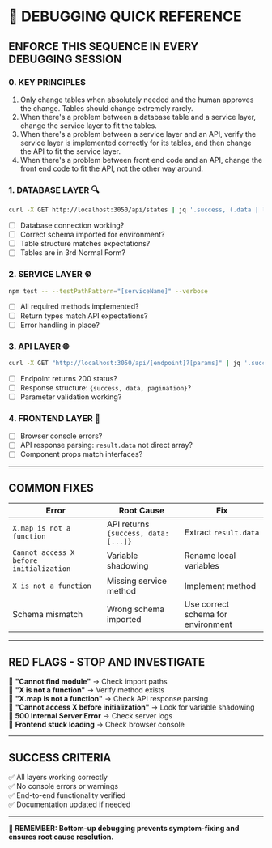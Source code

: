 # 🚨 DEBUGGING QUICK REFERENCE

## **ENFORCE THIS SEQUENCE IN EVERY DEBUGGING SESSION**

### **0. KEY PRINCIPLES**
1. Only change tables when absolutely needed and the human approves the change. Tables should change extremely rarely.
1. When there's a problem between a database table and a service layer, change the service layer to fit the tables.
1. When there's a problem between a service layer and an API, verify the service layer is implemented correctly for its tables, and then change the API to fit the service layer.
1. When there's a problem between front end code and an API, change the front end code to fit the API, not the other way around. 

### **1. DATABASE LAYER** 🔍
```bash
curl -X GET http://localhost:3050/api/states | jq '.success, (.data | length)'
```
- [ ] Database connection working?
- [ ] Correct schema imported for environment?
- [ ] Table structure matches expectations?
- [ ] Tables are in 3rd Normal Form?

### **2. SERVICE LAYER** ⚙️
```bash
npm test -- --testPathPattern="[serviceName]" --verbose
```
- [ ] All required methods implemented?
- [ ] Return types match API expectations?
- [ ] Error handling in place?

### **3. API LAYER** 🌐
```bash
curl -X GET "http://localhost:3050/api/[endpoint]?[params]" | jq '.success, (.data | length)'
```
- [ ] Endpoint returns 200 status?
- [ ] Response structure: `{success, data, pagination}`?
- [ ] Parameter validation working?

### **4. FRONTEND LAYER** 🎨
- [ ] Browser console errors?
- [ ] API response parsing: `result.data` not direct array?
- [ ] Component props match interfaces?

---

## **COMMON FIXES**

| Error | Root Cause | Fix |
|-------|------------|-----|
| `X.map is not a function` | API returns `{success, data: [...]}` | Extract `result.data` |
| `Cannot access X before initialization` | Variable shadowing | Rename local variables |
| `X is not a function` | Missing service method | Implement method |
| Schema mismatch | Wrong schema imported | Use correct schema for environment |

---

## **RED FLAGS - STOP AND INVESTIGATE**

🚨 **"Cannot find module"** → Check import paths  
🚨 **"X is not a function"** → Verify method exists  
🚨 **"X.map is not a function"** → Check API response parsing  
🚨 **"Cannot access X before initialization"** → Look for variable shadowing  
🚨 **500 Internal Server Error** → Check server logs  
🚨 **Frontend stuck loading** → Check browser console  

---

## **SUCCESS CRITERIA**

✅ All layers working correctly  
✅ No console errors or warnings  
✅ End-to-end functionality verified  
✅ Documentation updated if needed  

---

**🎯 REMEMBER: Bottom-up debugging prevents symptom-fixing and ensures root cause resolution.** 